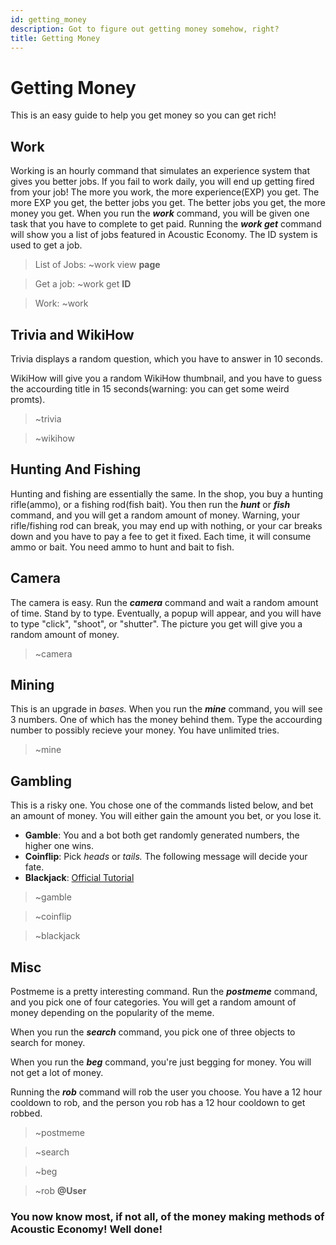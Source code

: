 ```yaml
---
id: getting_money
description: Got to figure out getting money somehow, right?
title: Getting Money
---
```


# Getting Money

This is an easy guide to help you get money so you can get rich!

## Work

Working is an hourly command that simulates an experience system that gives you better jobs. If you fail to work daily, you will end up getting fired from your job! The more you work, the more experience(EXP) you get. The more EXP you get, the better jobs you get. The better jobs you get, the more money you get. When you run the ***work*** command, you will be given one task that you have to complete to get paid. Running the ***work get*** command will show you a list of jobs featured in Acoustic Economy. The ID system is used to get a job.

> List of Jobs: ~work view **page**

> Get a job: ~work get **ID**

> Work: ~work

## Trivia and WikiHow

Trivia displays a random question, which you have to answer in 10 seconds.

WikiHow will give you a random WikiHow thumbnail, and you have to guess the accourding title in 15 seconds(warning: you can get some weird promts).

> ~trivia

> ~wikihow

## Hunting And Fishing

Hunting and fishing are essentially the same. In the shop, you buy a hunting rifle(ammo), or a fishing rod(fish bait). You then run the ***hunt*** or ***fish*** command, and you will get a random amount of money. Warning, your rifle/fishing rod can break, you may end up with nothing, or your car breaks down and you have to pay a fee to get it fixed. Each time, it will consume ammo or bait. You need ammo to hunt and bait to fish.

## Camera

The camera is easy. Run the ***camera*** command and wait a random amount of time. Stand by to type. Eventually, a popup will appear, and you will have to type "click", "shoot", or "shutter". The picture you get will give you a random amount of money.

> ~camera

## Mining

This is an upgrade in *bases.* When you run the ***mine*** command, you will see 3 numbers. One of which has the money behind them. Type the accourding number to possibly recieve your money. You have unlimited tries.

> ~mine

## Gambling

This is a risky one. You chose one of the commands listed below, and bet an amount of money. You will either gain the amount you bet, or you lose it.

- **Gamble**: You and a bot both get randomly generated numbers, the higher one wins.
- **Coinflip**: Pick *heads* or *tails.* The following message will decide your fate.
- **Blackjack**: [Official Tutorial](https://bicyclecards.com/how-to-play/blackjack/)

> ~gamble

> ~coinflip

> ~blackjack

## Misc

Postmeme is a pretty interesting command. Run the ***postmeme*** command, and you pick one of four categories. You will get a random amount of money depending on the popularity of the meme.

When you run the ***search*** command, you pick one of three objects to search for money.

When you run the ***beg*** command, you're just begging for money. You will not get a lot of money.

Running the ***rob*** command will rob the user you choose. You have a 12 hour cooldown to rob, and the person you rob has a 12 hour cooldown to get robbed.

> ~postmeme

> ~search

> ~beg

> ~rob **@User**

### You now know most, if not all, of the money making methods of Acoustic Economy! Well done!
